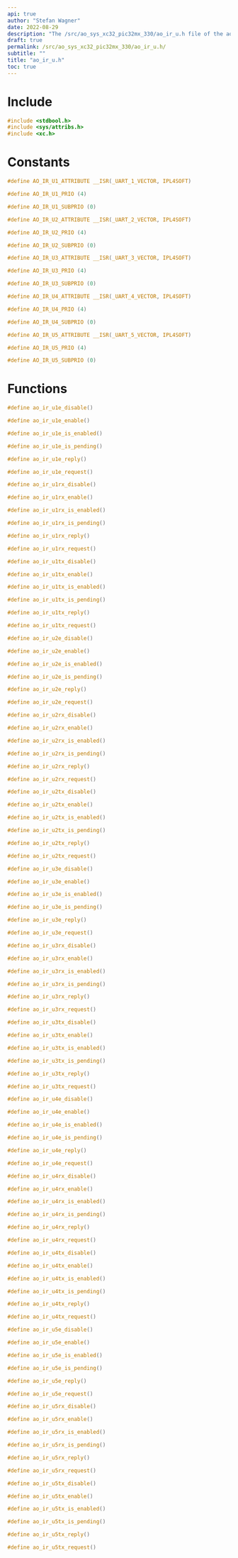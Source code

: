 ```yaml
---
api: true
author: "Stefan Wagner"
date: 2022-08-29
description: "The /src/ao_sys_xc32_pic32mx_330/ao_ir_u.h file of the ao real-time operating system."
draft: true
permalink: /src/ao_sys_xc32_pic32mx_330/ao_ir_u.h/
subtitle: ""
title: "ao_ir_u.h"
toc: true
---
```


# Include

```c
#include <stdbool.h>
#include <sys/attribs.h>
#include <xc.h>
```

# Constants

```c
#define AO_IR_U1_ATTRIBUTE __ISR(_UART_1_VECTOR, IPL4SOFT)
```

```c
#define AO_IR_U1_PRIO (4)
```

```c
#define AO_IR_U1_SUBPRIO (0)
```

```c
#define AO_IR_U2_ATTRIBUTE __ISR(_UART_2_VECTOR, IPL4SOFT)
```

```c
#define AO_IR_U2_PRIO (4)
```

```c
#define AO_IR_U2_SUBPRIO (0)
```

```c
#define AO_IR_U3_ATTRIBUTE __ISR(_UART_3_VECTOR, IPL4SOFT)
```

```c
#define AO_IR_U3_PRIO (4)
```

```c
#define AO_IR_U3_SUBPRIO (0)
```

```c
#define AO_IR_U4_ATTRIBUTE __ISR(_UART_4_VECTOR, IPL4SOFT)
```

```c
#define AO_IR_U4_PRIO (4)
```

```c
#define AO_IR_U4_SUBPRIO (0)
```

```c
#define AO_IR_U5_ATTRIBUTE __ISR(_UART_5_VECTOR, IPL4SOFT)
```

```c
#define AO_IR_U5_PRIO (4)
```

```c
#define AO_IR_U5_SUBPRIO (0)
```

# Functions

```c
#define ao_ir_u1e_disable()
```

```c
#define ao_ir_u1e_enable()
```

```c
#define ao_ir_u1e_is_enabled()
```

```c
#define ao_ir_u1e_is_pending()
```

```c
#define ao_ir_u1e_reply()
```

```c
#define ao_ir_u1e_request()
```

```c
#define ao_ir_u1rx_disable()
```

```c
#define ao_ir_u1rx_enable()
```

```c
#define ao_ir_u1rx_is_enabled()
```

```c
#define ao_ir_u1rx_is_pending()
```

```c
#define ao_ir_u1rx_reply()
```

```c
#define ao_ir_u1rx_request()
```

```c
#define ao_ir_u1tx_disable()
```

```c
#define ao_ir_u1tx_enable()
```

```c
#define ao_ir_u1tx_is_enabled()
```

```c
#define ao_ir_u1tx_is_pending()
```

```c
#define ao_ir_u1tx_reply()
```

```c
#define ao_ir_u1tx_request()
```

```c
#define ao_ir_u2e_disable()
```

```c
#define ao_ir_u2e_enable()
```

```c
#define ao_ir_u2e_is_enabled()
```

```c
#define ao_ir_u2e_is_pending()
```

```c
#define ao_ir_u2e_reply()
```

```c
#define ao_ir_u2e_request()
```

```c
#define ao_ir_u2rx_disable()
```

```c
#define ao_ir_u2rx_enable()
```

```c
#define ao_ir_u2rx_is_enabled()
```

```c
#define ao_ir_u2rx_is_pending()
```

```c
#define ao_ir_u2rx_reply()
```

```c
#define ao_ir_u2rx_request()
```

```c
#define ao_ir_u2tx_disable()
```

```c
#define ao_ir_u2tx_enable()
```

```c
#define ao_ir_u2tx_is_enabled()
```

```c
#define ao_ir_u2tx_is_pending()
```

```c
#define ao_ir_u2tx_reply()
```

```c
#define ao_ir_u2tx_request()
```

```c
#define ao_ir_u3e_disable()
```

```c
#define ao_ir_u3e_enable()
```

```c
#define ao_ir_u3e_is_enabled()
```

```c
#define ao_ir_u3e_is_pending()
```

```c
#define ao_ir_u3e_reply()
```

```c
#define ao_ir_u3e_request()
```

```c
#define ao_ir_u3rx_disable()
```

```c
#define ao_ir_u3rx_enable()
```

```c
#define ao_ir_u3rx_is_enabled()
```

```c
#define ao_ir_u3rx_is_pending()
```

```c
#define ao_ir_u3rx_reply()
```

```c
#define ao_ir_u3rx_request()
```

```c
#define ao_ir_u3tx_disable()
```

```c
#define ao_ir_u3tx_enable()
```

```c
#define ao_ir_u3tx_is_enabled()
```

```c
#define ao_ir_u3tx_is_pending()
```

```c
#define ao_ir_u3tx_reply()
```

```c
#define ao_ir_u3tx_request()
```

```c
#define ao_ir_u4e_disable()
```

```c
#define ao_ir_u4e_enable()
```

```c
#define ao_ir_u4e_is_enabled()
```

```c
#define ao_ir_u4e_is_pending()
```

```c
#define ao_ir_u4e_reply()
```

```c
#define ao_ir_u4e_request()
```

```c
#define ao_ir_u4rx_disable()
```

```c
#define ao_ir_u4rx_enable()
```

```c
#define ao_ir_u4rx_is_enabled()
```

```c
#define ao_ir_u4rx_is_pending()
```

```c
#define ao_ir_u4rx_reply()
```

```c
#define ao_ir_u4rx_request()
```

```c
#define ao_ir_u4tx_disable()
```

```c
#define ao_ir_u4tx_enable()
```

```c
#define ao_ir_u4tx_is_enabled()
```

```c
#define ao_ir_u4tx_is_pending()
```

```c
#define ao_ir_u4tx_reply()
```

```c
#define ao_ir_u4tx_request()
```

```c
#define ao_ir_u5e_disable()
```

```c
#define ao_ir_u5e_enable()
```

```c
#define ao_ir_u5e_is_enabled()
```

```c
#define ao_ir_u5e_is_pending()
```

```c
#define ao_ir_u5e_reply()
```

```c
#define ao_ir_u5e_request()
```

```c
#define ao_ir_u5rx_disable()
```

```c
#define ao_ir_u5rx_enable()
```

```c
#define ao_ir_u5rx_is_enabled()
```

```c
#define ao_ir_u5rx_is_pending()
```

```c
#define ao_ir_u5rx_reply()
```

```c
#define ao_ir_u5rx_request()
```

```c
#define ao_ir_u5tx_disable()
```

```c
#define ao_ir_u5tx_enable()
```

```c
#define ao_ir_u5tx_is_enabled()
```

```c
#define ao_ir_u5tx_is_pending()
```

```c
#define ao_ir_u5tx_reply()
```

```c
#define ao_ir_u5tx_request()
```

